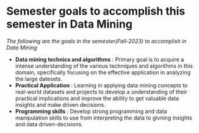 # Semester goals to accomplish this semester in Data Mining
_The following are the goals in the semester(Fall-2023) to accomplish in Data Mining_
* **Data mining technics and algorithms** : Primary goal is to acquire a intense understanding of the various techniques and algorithms in this domain, specifically focusing on the effective application in analyzing the large datesets.
* **Practical Application** : Learning in applying data mining concepts to real-world datasets and projects to develop a understanding of their practical implications and improve the ability to get valuable data insights and make driven decisions.
* **Programming skills** : Develop strong programming and data manipulation skills to use from interpreting the data to givning insights and data driven-decisions.
